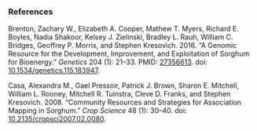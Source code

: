 ### References
Brenton, Zachary W., Elizabeth A. Cooper, Mathew T. Myers, Richard E. Boyles, Nadia Shakoor, Kelsey J. Zielinski, Bradley L. Rauh, William C. Bridges, Geoffrey P. Morris, and Stephen Kresovich. 2016. “A Genomic Resource for the Development, Improvement, and Exploitation of Sorghum for Bioenergy.” *Genetics* 204 (1): 21–33. PMID: [27356613](https://pubmed.ncbi.nlm.nih.gov/27356613/). doi: [10.1534/genetics.115.183947](https://doi.org/10.1534/genetics.115.183947).

Casa, Alexandra M., Gael Pressoir, Patrick J. Brown, Sharon E. Mitchell, William L. Rooney, Mitchell R. Tuinstra, Cleve D. Franks, and Stephen Kresovich. 2008. “Community Resources and Strategies for Association Mapping in Sorghum.” *Crop Science* 48 (1): 30–40. doi: [10.2135/cropsci2007.02.0080](https://doi.org/10.2135/cropsci2007.02.0080).

